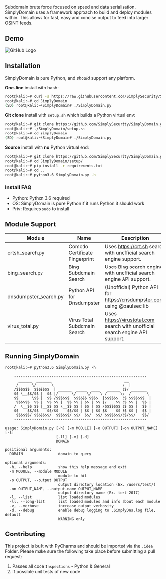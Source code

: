 Subdomain brute force focused on speed and data serialization. 
SimplyDomain uses a framework approach to build and deploy modules within. This allows
for fast, easy and concise output to feed into larger OSINT feeds.

## Demo
![GitHub Logo](https://github.com/SimplySecurity/SimplyDomain/blob/master/docs/sd-run.gif)

## Installation
SimplyDomain is pure Python, and *should* support any platform. 

**One-line** install with bash:
```bash
root@kali:~# curl -s https://raw.githubusercontent.com/SimplySecurity/SimplyDomain/master/setup/oneline-setup.sh | bash
root@kali:~# cd SimplyDomain
(SD) root@kali:~/SimplyDomain# ./SimplyDomain.py
```

**Git clone** install with `setup.sh` which builds a Python virtual env:
```bash
root@kali:~# git clone https://github.com/SimplySecurity/SimplyDomain.git
root@kali:~# ./SimplyDomain/setup.sh
root@kali:~# cd SimplyDomain
(SD) root@kali:~/SimplyDomain# ./SimplyDomain.py
```

**Source** install with **no** Python virtual end:
```bash
root@kali:~# git clone https://github.com/SimplySecurity/SimplyDomain.git
root@kali:~# cd SimplyDomain/setup/
root@kali:~# pip install -r requirements.txt
root@kali:~# cd ..
root@kali:~# python3.6 SimplyDomain.py -h
```

### Install FAQ
* Python: Python 3.6 required
* OS: SimplyDomain is pure Python if it runs Python it should work
* Priv: Requires `sudo` to install

## Module Support

Module | Name | Description | Version
--- | --- | --- | ---
crtsh_search.py | Comodo Certificate Fingerprint | Uses https://crt.sh search with unofficial search engine support. | 1.0
bing_search.py | Bing Subdomain Search | Uses Bing search engine with unofficial search engine API support. | 1.0
dnsdumpster_search.py | Python API for Dnsdumpster | (Unofficial) Python API for https://dnsdumpster.com/ using @paulsec lib | 1.0
virus_total.py | Virus Total Subdomain Search | Uses https://virustotal.com search with unofficial search engine API support. | 1.0

## Running SimplyDomain 

```
root@kali:~# python3.6 SimplyDomain.py -h

    ------------------------------------------------------------
      ______  _______                                 __          
     /      \/       \                               /  |         
    /$$$$$$  $$$$$$$  | ______  _____  ____   ______ $$/ _______  
    $$ \__$$/$$ |  $$ |/      \/     \/    \ /      \/  /       \ 
    $$      \$$ |  $$ /$$$$$$  $$$$$$ $$$$  |$$$$$$  $$ $$$$$$$  |
     $$$$$$  $$ |  $$ $$ |  $$ $$ | $$ | $$ |/    $$ $$ $$ |  $$ |
    /  \__$$ $$ |__$$ $$ \__$$ $$ | $$ | $$ /$$$$$$$ $$ $$ |  $$ |
    $$    $$/$$    $$/$$    $$/$$ | $$ | $$ $$    $$ $$ $$ |  $$ |
     $$$$$$/ $$$$$$$/  $$$$$$/ $$/  $$/  $$/ $$$$$$$/$$/$$/   $$/ 
    ------------------------------------------------------------                                                                                              
    
usage: SimplyDomain.py [-h] [-m MODULE] [-o OUTPUT] [-on OUTPUT_NAME] [-l]
                       [-ll] [-v] [-d]
                       DOMAIN

positional arguments:
  DOMAIN                domain to query

optional arguments:
  -h, --help            show this help message and exit
  -m MODULE, --module MODULE
                        module to hit
  -o OUTPUT, --output OUTPUT
                        output directory location (Ex. /users/test/)
  -on OUTPUT_NAME, --output-name OUTPUT_NAME
                        output directory name (Ex. test-2017)
  -l, --list            list loaded modules
  -ll, --long-list      list loaded modules and info about each module
  -v, --verbose         increase output verbosity
  -d, --debug           enable debug logging to .SimplyDns.log file, default
                        WARNING only
```


## Contributing
This project is built with PyCharms and should be imported via the `.idea` Folder. Please make sure the following take place before submitting a pull request:

1. Passes all code `Inspections` - Python & General 
2. If possible unit tests of new code


